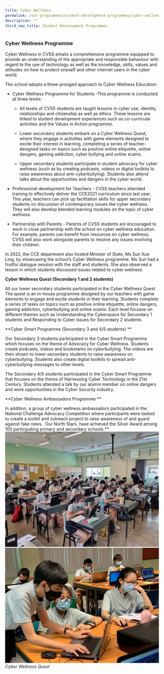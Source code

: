 ```yaml
---
title: Cyber Wellness
permalink: /our-programmes/student-development-programmes/cyber-wellness/
description: ""
third_nav_title: Student Development Programmes
---
```

### Cyber Wellness Programme

Cyber Wellness in CVSS entails a comprehensive programme equipped to provide an understanding of the appropriate and responsible behaviour with regard to the use of technology as well as the knowledge, skills, values and attitudes on how to protect oneself and other internet users in the cyber world. 

The school adopts a three-pronged approach to Cyber Wellness Education:

*   Cyber Wellness Programme for Students -This programme is conducted at three levels:                                     
    
    * All levels of CVSS students are taught lessons in cyber use, identity, relationships and citizenship as well as ethics. These lessons are linked to student development experiences such as co-curricular activities and the Values in Action programme.
    
    * Lower secondary students embark on a Cyber Wellness Quest, where they engage in activities with game elements designed to excite their interest in learning, completing a series of teacher-designed tasks on topics such as positive online etiquette, online dangers, gaming addiction, cyber bullying and online scams.
    
    * Upper secondary students participate in student advocacy for cyber wellness (such as by creating podcasts, videos or digital toolkits to raise awareness about anti-cyberbullying). Students also attend talks about the opportunities and dangers in the cyber world.
    

*   Professional development for Teachers - CVSS teachers attended training to effectively deliver the CCE2021 curriculum since last year. This year, teachers can pick up facilitation skills for upper secondary students on discussion of contemporary issues like cyber wellness. They will also develop blended learning modules on the topic of cyber wellness.
    

*   Partnership with Parents - Parents of CVSS students are encouraged to work in close partnership with the school on cyber wellness education. For example, parents can benefit from resources on cyber wellness. CVSS will also work alongside parents to resolve any issues involving their children.
  
In 2022, the CCE department also hosted Minister of State, Ms Sun Xue Ling, by showcasing the school’s Cyber Wellness programme. Ms Sun had a fruitful dialogue session with the staff and students. She also observed a lesson in which students discussed issues related to cyber wellness.



**Cyber Wellness Quest (Secondary 1 and 2 students)**

All our lower secondary students participated in the Cyber Wellness Quest. The quest is an in-house programme designed by our teachers with game elements to engage and excite students in their learning. Students complete a series of tasks on topics such as positive online etiquette, online dangers, gaming addiction, cyberbullying and online scams. Each level focuses on different themes such as Understanding the Cyberspace for Secondary 1 students and Responding to Cyber issues for Secondary 2 students.

  
**Cyber Smart Programme (Secondary 3 and 4/5 students) **

Our Secondary 3 students participated in the Cyber Smart Programme which focuses on the theme of Advocacy for Cyber Wellness. Students create podcasts, videos and bookmarks on cyberbullying. The videos are then shown to lower secondary students to raise awareness on cyberbullying. Students also create digital toolkits to spread anti-cyberbullying messages to other levels. 

The Secondary 4/5 students participated in the Cyber Smart Programme that focuses on the theme of Harnessing Cyber Technology in the 21st Century. Students attended a talk by our alumni member on online dangers and work opportunities in the Cyber Security industry. 
 

**Cyber Wellness Ambassadors Programme **

In addition, a group of cyber wellness ambassadors participated in the National Challenge Advocacy Competition where participants were tasked to create a toolkit and outreach project to raise awareness of and guard against fake news.  Our North Stars, have achieved the Silver Award among 105 participating primary and secondary schools.**
![](/images/Cyber%20Wellness%20Quest.jpg)
![](/images/Cyber%20Wellness%20Quest%202.jpg)
*Cyber Wellness Quest*
